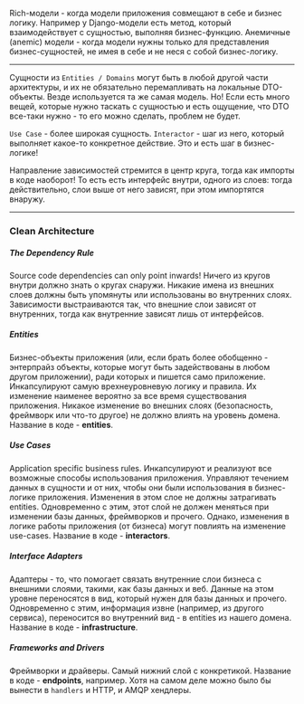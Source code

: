 Rich-модели - когда модели приложения совмещают в себе и бизнес логику. Например у Django-модели есть метод, который взаимодействует с сущностью, выполняя бизнес-функцию.
Анемичные (anemic) модели - когда модели нужны только для представления бизнес-сущностей, не имея в себе и не неся с собой бизнес-логику.
***
Сущности из `Entities / Domains` могут быть в любой другой части архитектуры, и их не обязательно перемапливать на локальные DTO-объекты. Везде используется та же самая модель.
Но! Если есть много вещей, которые нужно таскать с сущностью и есть ощущение, что DTO все-таки нужно - то его можно сделать, проблем не будет. 

`Use Case` - более широкая сущность. `Interactor` - шаг из него, который выполняет какое-то конкретное действие. Это и есть шаг в бизнес-логике!

Направление зависимостей стремится в центр круга, тогда как импорты в коде наоборот! То есть есть интерфейс внутри, одного из слоев: тогда действительно, слои выше от него зависят, при этом импортятся внаружу.
***
### Clean Architecture
##### The Dependency Rule
Source code dependencies can only point inwards! Ничего из кругов внутри должно знать о кругах снаружи. Никакие имена из внешних слоев должны быть упомянуты или использованы во внутренних слоях.
Зависимости выстраиваются так, что внешние слои зависят от внутренних, тогда как внутренние зависят лишь от интерфейсов.
##### Entities
Бизнес-объекты приложения (или, если брать более обобщенно - энтерпрайз объекты, которые могут быть задействованы в любом другом приложении), ради которых и пишется само приложение. Инкапсулируют самую врехнеуровневую логику и правила. Их изменение наименее вероятно за все время существования приложения. Никакое изменение во внешних слоях (безопасность, фреймворк или что-то другое) не должно влиять на уровень домена.
Название в коде - **entities**.
##### Use Cases
Application specific business rules. Инкапсулируют и реализуют все возможные способы использования приложения. Управляют течением данных в сущности и от них, чтобы они были использования в бизнес-логике приложения.
Изменения в этом слое не должны затрагивать entities. Одновременно с этим, этот слой не должен меняться при изменении базы данных, фреймворков и прочего.
Однако, изменения в логике работы приложения (от бизнеса) могут повлиять на изменение use-cases.
Название в коде - **interactors**.
##### Interface Adapters
Адаптеры - то, что помогает связать внутренние слои бизнеса с внешними слоями, такими, как базы данных и веб.
Данные на этом уровне переносятся в вид, который нужен для базы данных и прочего.
Одновременно с этим, информация извне (например, из другого сервиса), переносится во внутренний вид - в entities из нашего домена.
Название в коде - **infrastructure**.
##### Frameworks and Drivers
Фреймворки и драйверы. Самый нижний слой с конкретикой.
Название в коде - **endpoints**, например. Хотя на самом деле можно было бы вынести в `handlers` и HTTP, и AMQP хендлеры.